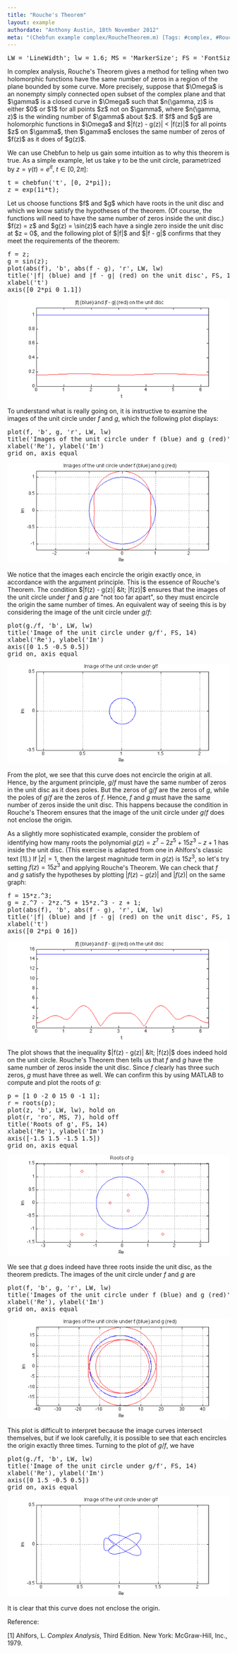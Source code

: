 ```yaml
---
title: "Rouche's Theorem"
layout: example
authordate: "Anthony Austin, 18th November 2012"
meta: "(Chebfun example complex/RoucheTheorem.m) [Tags: #complex, #Rouche, #ROOTS]"
---
```


<pre class="mcode-input">LW = 'LineWidth'; lw = 1.6; MS = 'MarkerSize'; FS = 'FontSize';</pre>In complex analysis, Rouche's Theorem gives a method for telling when two holomorphic functions have the same number of zeros in a region of the plane bounded by some curve.  More precisely, suppose that $\Omega$ is an nonempty simply connected open subset of the complex plane and that $\gamma$ is a closed curve in $\Omega$ such that $n(\gamma, z)$ is either $0$ or $1$ for all points $z$ not on $\gamma$, where $n(\gamma, z)$ is the winding number of $\gamma$ about $z$.  If $f$ and $g$ are holomorphic functions in $\Omega$ and $|f(z) - g(z)| &lt; |f(z)|$ for all points $z$ on $\gamma$, then $\gamma$ encloses the same number of zeros of $f(z)$ as it does of $g(z)$.

We can use Chebfun to help us gain some intuition as to why this theorem is true.  As a simple example, let us take $\gamma$ to be the unit circle, parametrized by $z = \gamma(t) = e^{it}$, $t \in [0, 2\pi]$:

<pre class="mcode-input">t = chebfun('t', [0, 2*pi]);
z = exp(1i*t);</pre>Let us choose functions $f$ and $g$ which have roots in the unit disc and which we know satisfy the hypotheses of the theorem.  (Of course, the functions will need to have the same number of zeros inside the unit disc.) $f(z) = z$ and $g(z) = \sin(z)$ each have a single zero inside the unit disc at $z = 0$, and the following plot of $|f|$ and $|f - g|$ confirms that they meet the requirements of the theorem:

<pre class="mcode-input">f = z;
g = sin(z);
plot(abs(f), 'b', abs(f - g), 'r', LW, lw)
title('|f| (blue) and |f - g| (red) on the unit disc', FS, 14)
xlabel('t')
axis([0 2*pi 0 1.1])</pre><img src="img/RoucheTheorem_01.png" alt="">

To understand what is really going on, it is instructive to examine the images of the unit circle under $f$ and $g$, which the following plot displays:

<pre class="mcode-input">plot(f, 'b', g, 'r', LW, lw)
title('Images of the unit circle under f (blue) and g (red)', FS, 14)
xlabel('Re'), ylabel('Im')
grid on, axis equal</pre><img src="img/RoucheTheorem_02.png" alt="">

We notice that the images each encircle the origin exactly once, in accordance with the argument principle.  This is the essence of Rouche's Theorem.  The condition $|f(z) - g(z)| &lt; |f(z)|$ ensures that the images of the unit circle under $f$ and $g$ are "not too far apart", so they must encircle the origin the same number of times.  An equivalent way of seeing this is by considering the image of the unit circle under $g/f$:

<pre class="mcode-input">plot(g./f, 'b', LW, lw)
title('Image of the unit circle under g/f', FS, 14)
xlabel('Re'), ylabel('Im')
axis([0 1.5 -0.5 0.5])
grid on, axis equal</pre><img src="img/RoucheTheorem_03.png" alt="">

From the plot, we see that this curve does not encircle the origin at all. Hence, by the argument principle, $g/f$ must have the same number of zeros in the unit disc as it does poles.  But the zeros of $g/f$ are the zeros of $g$, while the poles of $g/f$ are the zeros of $f$.  Hence, $f$ and $g$ must have the same number of zeros inside the unit disc.  This happens because the condition in Rouche's Theorem ensures that the image of the unit circle under $g/f$ does not enclose the origin.

As a slightly more sophisticated example, consider the problem of identifying how many roots the polynomial $g(z) = z^7 - 2z^5 +  15z^3 - z + 1$ has inside the unit disc.  (This exercise is adapted from one in Ahlfors's classic text [1].)  If $|z| = 1$, then the largest magnitude term in $g(z)$ is $15z^3$, so let's try setting $f(z) = 15z^3$ and applying Rouche's Theorem.  We can check that $f$ and $g$ satisfy the hypotheses by plotting $|f(z) - g(z)|$ and $|f(z)|$ on the same graph:

<pre class="mcode-input">f = 15*z.^3;
g = z.^7 - 2*z.^5 + 15*z.^3 - z + 1;
plot(abs(f), 'b', abs(f - g), 'r', LW, lw)
title('|f| (blue) and |f - g| (red) on the unit disc', FS, 14)
xlabel('t')
axis([0 2*pi 0 16])</pre><img src="img/RoucheTheorem_04.png" alt="">

The plot shows that the inequality $|f(z) - g(z)| &lt; |f(z)|$ does indeed hold on the unit circle.  Rouche's Theorem then tells us that $f$ and $g$ have the same number of zeros inside the unit disc.  Since $f$ clearly has three such zeros, $g$ must have three as well.  We can confirm this by using MATLAB to compute and plot the roots of $g$:

<pre class="mcode-input">p = [1 0 -2 0 15 0 -1 1];
r = roots(p);
plot(z, 'b', LW, lw), hold on
plot(r, 'ro', MS, 7), hold off
title('Roots of g', FS, 14)
xlabel('Re'), ylabel('Im')
axis([-1.5 1.5 -1.5 1.5])
grid on, axis equal</pre><img src="img/RoucheTheorem_05.png" alt="">

We see that $g$ does indeed have three roots inside the unit disc, as the theorem predicts.  The images of the unit circle under $f$ and $g$ are

<pre class="mcode-input">plot(f, 'b', g, 'r', LW, lw)
title('Images of the unit circle under f (blue) and g (red)', FS, 14)
xlabel('Re'), ylabel('Im')
grid on, axis equal</pre><img src="img/RoucheTheorem_06.png" alt="">

This plot is difficult to interpret because the image curves intersect themselves, but if we look carefully, it is possible to see that each encircles the origin exactly three times.  Turning to the plot of $g/f$, we have

<pre class="mcode-input">plot(g./f, 'b', LW, lw)
title('Image of the unit circle under g/f', FS, 14)
xlabel('Re'), ylabel('Im')
axis([0 1.5 -0.5 0.5])
grid on, axis equal</pre><img src="img/RoucheTheorem_07.png" alt="">

It is clear that this curve does not enclose the origin.

Reference:

[1] Ahlfors, L. _Complex Analysis_, Third Edition.  New York:       McGraw-Hill, Inc., 1979.

